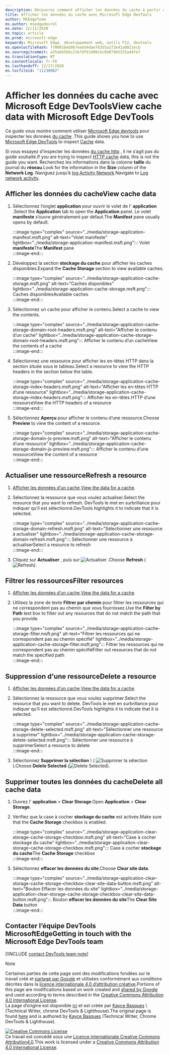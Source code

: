 ```yaml
---
description: Découvrez comment afficher les données du cache à partir du panneau application de Microsoft Edge DevTools.
title: Afficher les données du cache avec Microsoft Edge DevTools
author: MSEdgeTeam
ms.author: msedgedevrel
ms.date: 12/11/2020
ms.topic: article
ms.prod: microsoft-edge
keywords: Microsoft Edge, développement web, outils F12, devtools
ms.openlocfilehash: 770001beb9b7eebd4dae76355a1f3e41a8021ecb
ms.sourcegitcommit: a35a6b5bbc21b7df61d08cbc6b074b5325ad4fef
ms.translationtype: MT
ms.contentlocale: fr-FR
ms.lasthandoff: 12/17/2020
ms.locfileid: "11230802"
---
```

<!-- Copyright Kayce Basques 

   Licensed under the Apache License, Version 2.0 (the "License");
   you may not use this file except in compliance with the License.
   You may obtain a copy of the License at

       https://www.apache.org/licenses/LICENSE-2.0

   Unless required by applicable law or agreed to in writing, software
   distributed under the License is distributed on an "AS IS" BASIS,
   WITHOUT WARRANTIES OR CONDITIONS OF ANY KIND, either express or implied.
   See the License for the specific language governing permissions and
   limitations under the License.  -->

# <span data-ttu-id="1da25-104">Afficher les données du cache avec Microsoft Edge DevTools</span><span class="sxs-lookup"><span data-stu-id="1da25-104">View cache data with Microsoft Edge DevTools</span></span>  

<span data-ttu-id="1da25-105">Ce guide vous montre comment utiliser [Microsoft Edge devtools][MicrosoftEdgeDevTools] pour inspecter les données [du cache][MDNCache] .</span><span class="sxs-lookup"><span data-stu-id="1da25-105">This guide shows you how to use [Microsoft Edge DevTools][MicrosoftEdgeDevTools] to inspect [Cache][MDNCache] data.</span></span>  

<span data-ttu-id="1da25-106">Si vous essayez d’inspecter les données [du cache http][MDNHTTPCaching] , il ne s’agit pas du guide souhaité.</span><span class="sxs-lookup"><span data-stu-id="1da25-106">If you are trying to inspect [HTTP cache][MDNHTTPCaching] data, this is not the guide you want.</span></span>  <span data-ttu-id="1da25-107">Recherchez les informations dans la colonne **taille** du journal du **réseau**.</span><span class="sxs-lookup"><span data-stu-id="1da25-107">Look for the information in the **Size** column of the **Network Log**.</span></span>  <span data-ttu-id="1da25-108">Naviguez jusqu’à [log Activity Network][DevtoolsNetworkLogActivity].</span><span class="sxs-lookup"><span data-stu-id="1da25-108">Navigate to [Log network activity][DevtoolsNetworkLogActivity].</span></span>  

## <span data-ttu-id="1da25-109">Afficher les données du cache</span><span class="sxs-lookup"><span data-stu-id="1da25-109">View cache data</span></span>  

1.  <span data-ttu-id="1da25-110">Sélectionnez l’onglet **application** pour ouvrir le volet de l' **application** .</span><span class="sxs-lookup"><span data-stu-id="1da25-110">Select the **Application** tab to open the **Application** panel.</span></span>  <span data-ttu-id="1da25-111">Le volet **manifeste** s’ouvre généralement par défaut.</span><span class="sxs-lookup"><span data-stu-id="1da25-111">The **Manifest** pane usually opens by default.</span></span>  
    
    :::image type="complex" source="../media/storage-application-manifest.msft.png" alt-text="Volet manifeste" lightbox="../media/storage-application-manifest.msft.png":::
       <span data-ttu-id="1da25-113">Volet **manifeste**</span><span class="sxs-lookup"><span data-stu-id="1da25-113">The **Manifest** pane</span></span>  
    :::image-end:::  
    
1.  <span data-ttu-id="1da25-114">Développez la section **stockage du cache** pour afficher les caches disponibles.</span><span class="sxs-lookup"><span data-stu-id="1da25-114">Expand the **Cache Storage** section to view available caches.</span></span>  
    
    :::image type="complex" source="../media/storage-application-cache-storage.msft.png" alt-text="Caches disponibles" lightbox="../media/storage-application-cache-storage.msft.png":::
       <span data-ttu-id="1da25-116">Caches disponibles</span><span class="sxs-lookup"><span data-stu-id="1da25-116">Available caches</span></span>  
    :::image-end:::  
    
1.  <span data-ttu-id="1da25-117">Sélectionnez un cache pour afficher le contenu.</span><span class="sxs-lookup"><span data-stu-id="1da25-117">Select a cache to view the contents.</span></span>  
    
    :::image type="complex" source="../media/storage-application-cache-storage-domain-root-headers.msft.png" alt-text="Afficher le contenu d’un cache" lightbox="../media/storage-application-cache-storage-domain-root-headers.msft.png":::
       <span data-ttu-id="1da25-119">Afficher le contenu d’un cache</span><span class="sxs-lookup"><span data-stu-id="1da25-119">View the contents of a cache</span></span>  
    :::image-end:::  
    
1.  <span data-ttu-id="1da25-120">Sélectionnez une ressource pour afficher les en-têtes HTTP dans la section située sous le tableau.</span><span class="sxs-lookup"><span data-stu-id="1da25-120">Select a resource to view the HTTP headers in the section below the table.</span></span>  
    
    :::image type="complex" source="../media/storage-application-cache-storage-index-headers.msft.png" alt-text="Afficher les en-têtes HTTP d’une ressource" lightbox="../media/storage-application-cache-storage-index-headers.msft.png":::
       <span data-ttu-id="1da25-122">Afficher les en-têtes HTTP d’une ressource</span><span class="sxs-lookup"><span data-stu-id="1da25-122">View the HTTP headers of a resource</span></span>  
    :::image-end:::  
    
1.  <span data-ttu-id="1da25-123">Sélectionnez **Aperçu** pour afficher le contenu d’une ressource.</span><span class="sxs-lookup"><span data-stu-id="1da25-123">Choose **Preview** to view the content of a resource.</span></span>  
    
    :::image type="complex" source="../media/storage-application-cache-storage-domain-js-preview.msft.png" alt-text="Afficher le contenu d’une ressource" lightbox="../media/storage-application-cache-storage-domain-js-preview.msft.png":::
       <span data-ttu-id="1da25-125">Afficher le contenu d’une ressource</span><span class="sxs-lookup"><span data-stu-id="1da25-125">View the content of a resource</span></span>  
    :::image-end:::  
    
## <span data-ttu-id="1da25-126">Actualiser une ressource</span><span class="sxs-lookup"><span data-stu-id="1da25-126">Refresh a resource</span></span>  

1.  <span data-ttu-id="1da25-127">[Afficher les données d’un cache](#view-cache-data).</span><span class="sxs-lookup"><span data-stu-id="1da25-127">[View the data for a cache](#view-cache-data).</span></span>  
1.  <span data-ttu-id="1da25-128">Sélectionnez la ressource que vous voulez actualiser.</span><span class="sxs-lookup"><span data-stu-id="1da25-128">Select the resource that you want to refresh.</span></span>  <span data-ttu-id="1da25-129">DevTools le met en surbrillance pour indiquer qu’il est sélectionné.</span><span class="sxs-lookup"><span data-stu-id="1da25-129">DevTools highlights it to indicate that it is selected.</span></span>  
    
    :::image type="complex" source="../media/storage-application-cache-storage-domain-refresh.msft.png" alt-text="Sélectionner une ressource à actualiser" lightbox="../media/storage-application-cache-storage-domain-refresh.msft.png":::
       <span data-ttu-id="1da25-131">Sélectionner une ressource à actualiser</span><span class="sxs-lookup"><span data-stu-id="1da25-131">Select a resource to refresh</span></span>  
    :::image-end:::  
    
1.  <span data-ttu-id="1da25-132">Cliquez sur **Actualiser** , puis sur ![ Actualiser ][ImageRefreshIcon] .</span><span class="sxs-lookup"><span data-stu-id="1da25-132">Choose **Refresh** \(![Refresh][ImageRefreshIcon]\).</span></span>  
    
## <span data-ttu-id="1da25-133">Filtrer les ressources</span><span class="sxs-lookup"><span data-stu-id="1da25-133">Filter resources</span></span>  

1.  <span data-ttu-id="1da25-134">[Afficher les données d’un cache](#view-cache-data).</span><span class="sxs-lookup"><span data-stu-id="1da25-134">[View the data for a cache](#view-cache-data).</span></span>  
1.  <span data-ttu-id="1da25-135">Utilisez la zone de texte **Filtrer par chemin** pour filtrer les ressources qui ne correspondent pas au chemin que vous fournissez.</span><span class="sxs-lookup"><span data-stu-id="1da25-135">Use the **Filter by Path** text box to filter out any resources that do not match the path that you provide.</span></span>  
    
    :::image type="complex" source="../media/storage-application-cache-storage-filter.msft.png" alt-text="Filtrer les ressources qui ne correspondent pas au chemin spécifié" lightbox="../media/storage-application-cache-storage-filter.msft.png":::
       <span data-ttu-id="1da25-137">Filtrer les ressources qui ne correspondent pas au chemin spécifié</span><span class="sxs-lookup"><span data-stu-id="1da25-137">Filter out resources that do not match the specified path</span></span>  
    :::image-end:::  
    
## <span data-ttu-id="1da25-138">Suppression d'une ressource</span><span class="sxs-lookup"><span data-stu-id="1da25-138">Delete a resource</span></span>  

1.  <span data-ttu-id="1da25-139">[Afficher les données d’un cache](#view-cache-data).</span><span class="sxs-lookup"><span data-stu-id="1da25-139">[View the data for a cache](#view-cache-data).</span></span>  
1.  <span data-ttu-id="1da25-140">Sélectionnez la ressource que vous voulez supprimer.</span><span class="sxs-lookup"><span data-stu-id="1da25-140">Select the resource that you want to delete.</span></span>  <span data-ttu-id="1da25-141">DevTools le met en surbrillance pour indiquer qu’il est sélectionné.</span><span class="sxs-lookup"><span data-stu-id="1da25-141">DevTools highlights it to indicate that it is selected.</span></span>  
    
    :::image type="complex" source="../media/storage-application-cache-storage-delete-selected.msft.png" alt-text="Sélectionner une ressource à supprimer" lightbox="../media/storage-application-cache-storage-delete-selected.msft.png":::
       <span data-ttu-id="1da25-143">Sélectionner une ressource à supprimer</span><span class="sxs-lookup"><span data-stu-id="1da25-143">Select a resource to delete</span></span>  
    :::image-end:::  
    
1.  <span data-ttu-id="1da25-144">Sélectionnez **Supprimer la sélection** \ ( ![ Supprimer la sélection ][ImageDeleteIcon] \).</span><span class="sxs-lookup"><span data-stu-id="1da25-144">Choose **Delete Selected** \(![Delete Selected][ImageDeleteIcon]\).</span></span>  
    
## <span data-ttu-id="1da25-145">Supprimer toutes les données du cache</span><span class="sxs-lookup"><span data-stu-id="1da25-145">Delete all cache data</span></span>  

1.  <span data-ttu-id="1da25-146">Ouvrez l' **application**  >  **Clear Storage**.</span><span class="sxs-lookup"><span data-stu-id="1da25-146">Open **Application** > **Clear Storage**.</span></span>  
1.  <span data-ttu-id="1da25-147">Vérifiez que la case à cocher **stockage du cache** est activée.</span><span class="sxs-lookup"><span data-stu-id="1da25-147">Make sure that the **Cache Storage** checkbox is enabled.</span></span>  
    
    :::image type="complex" source="../media/storage-application-clear-storage-cache-storage-checkbox.msft.png" alt-text="Case à cocher stockage du cache" lightbox="../media/storage-application-clear-storage-cache-storage-checkbox.msft.png":::
       <span data-ttu-id="1da25-149">Case à cocher **stockage du cache**</span><span class="sxs-lookup"><span data-stu-id="1da25-149">The **Cache Storage** checkbox</span></span>  
    :::image-end:::  
    
1.  <span data-ttu-id="1da25-150">Sélectionnez **effacer les données du site**.</span><span class="sxs-lookup"><span data-stu-id="1da25-150">Choose **Clear site data**.</span></span>  
    
    :::image type="complex" source="../media/storage-application-clear-storage-cache-storage-checkbox-clear-site-data-button.msft.png" alt-text="Bouton Effacer les données du site" lightbox="../media/storage-application-clear-storage-cache-storage-checkbox-clear-site-data-button.msft.png":::
       <span data-ttu-id="1da25-152">Bouton **effacer les données du site**</span><span class="sxs-lookup"><span data-stu-id="1da25-152">The **Clear Site Data** button</span></span>  
    :::image-end:::  
    
## <span data-ttu-id="1da25-153">Contacter l’équipe DevTools MicrosoftEdge</span><span class="sxs-lookup"><span data-stu-id="1da25-153">Getting in touch with the Microsoft Edge DevTools team</span></span>  

[!INCLUDE [contact DevTools team note](../includes/contact-devtools-team-note.md)]  

<!-- image links -->  

[ImageDeleteIcon]: ../media/delete-icon.msft.png  
[ImageRefreshIcon]: ../media/refresh-icon.msft.png  

<!-- links -->  

[MicrosoftEdgeDevTools]: ../../devtools-guide-chromium/index.md "Outils de développement Microsoft Edge (chrome) | Documents Microsoft"  
[DevtoolsNetworkLogActivity]: ../network/index.md#log-network-activity  "Journalisation de l’activité du réseau | Documents Microsoft"  

[MDNCache]: https://developer.mozilla.org/docs/Web/API/Cache "Cache | MDN"  
[MDNHTTPCaching]: https://developer.mozilla.org/docs/Web/HTTP/Caching "Mise en cache HTTP MDN"  

> [!NOTE]
> <span data-ttu-id="1da25-158">Certaines parties de cette page sont des modifications fondées sur le travail créé et [partagé par Google][GoogleSitePolicies] et utilisées conformément aux conditions décrites dans la [licence internationale 4,0 d’attribution créative][CCA4IL].</span><span class="sxs-lookup"><span data-stu-id="1da25-158">Portions of this page are modifications based on work created and [shared by Google][GoogleSitePolicies] and used according to terms described in the [Creative Commons Attribution 4.0 International License][CCA4IL].</span></span>  
> <span data-ttu-id="1da25-159">La page d’origine est disponible [ici](https://developers.google.com/web/tools/chrome-devtools/storage/cache) et est créée par [Kayce Basques][KayceBasques] \ (Technical Writer, chrome DevTools \& Lighthouse\).</span><span class="sxs-lookup"><span data-stu-id="1da25-159">The original page is found [here](https://developers.google.com/web/tools/chrome-devtools/storage/cache) and is authored by [Kayce Basques][KayceBasques] \(Technical Writer, Chrome DevTools \& Lighthouse\).</span></span>  

[![Creative Commons License][CCby4Image]][CCA4IL]  
<span data-ttu-id="1da25-161">Ce travail est concédé sous une [Licence internationale Creative Commons Attribution4.0][CCA4IL].</span><span class="sxs-lookup"><span data-stu-id="1da25-161">This work is licensed under a [Creative Commons Attribution 4.0 International License][CCA4IL].</span></span>  

[CCA4IL]: https://creativecommons.org/licenses/by/4.0  
[CCby4Image]: https://i.creativecommons.org/l/by/4.0/88x31.png  
[GoogleSitePolicies]: https://developers.google.com/terms/site-policies  
[KayceBasques]: https://developers.google.com/web/resources/contributors/kaycebasques  
